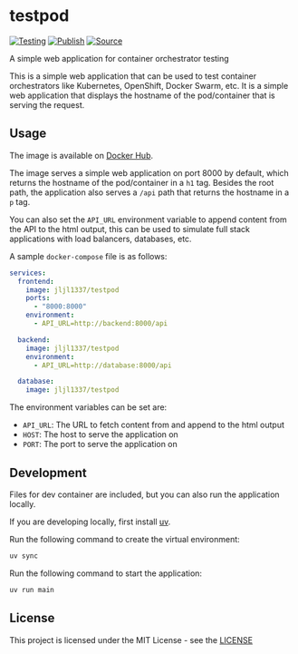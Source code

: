 # testpod

[![Testing](https://github.com/jljl1337/testpod/actions/workflows/test.yaml/badge.svg)](https://github.com/jljl1337/testpod/actions/workflows/test.yaml)
[![Publish](https://github.com/jljl1337/testpod/actions/workflows/publish.yaml/badge.svg)](https://github.com/jljl1337/testpod/actions/workflows/publish.yaml)
[![Source](https://img.shields.io/badge/source-GitHub-blue?logo=github)](https://github.com/jljl1337/testpod)

A simple web application for container orchestrator testing

This is a simple web application that can be used to test container 
orchestrators like Kubernetes, OpenShift, Docker Swarm, etc. It is a simple web
application that displays the hostname of the pod/container that is serving the
request.

## Usage

The image is available on [Docker Hub](https://hub.docker.com/r/jljl1337/testpod).

The image serves a simple web application on port 8000 by default, which returns
the hostname of the pod/container in a `h1` tag. Besides the root path, the
application also serves a `/api` path that returns the hostname in a `p` tag.

You can also set the `API_URL` environment variable to append content from the
API to the html output, this can be used to simulate full stack applications
with load balancers, databases, etc.

A sample `docker-compose` file is as follows:

```yaml
services:
  frontend:
    image: jljl1337/testpod
    ports:
      - "8000:8000"
    environment:
      - API_URL=http://backend:8000/api

  backend:
    image: jljl1337/testpod
    environment:
      - API_URL=http://database:8000/api

  database:
    image: jljl1337/testpod
```

The environment variables can be set are:

- `API_URL`: The URL to fetch content from and append to the html output
- `HOST`: The host to serve the application on
- `PORT`: The port to serve the application on

## Development

Files for dev container are included, but you can also run the application
locally.

If you are developing locally, first install
[uv](https://docs.astral.sh/uv/getting-started/installation/).

Run the following command to create the virtual environment:

```bash
uv sync
```

Run the following command to start the application:

```bash
uv run main
```

## License

This project is licensed under the MIT License - see the
[LICENSE](https://github.com/jljl1337/testpod/blob/main/LICENSE)